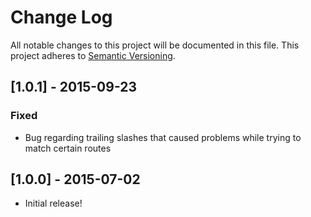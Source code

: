 # Change Log
All notable changes to this project will be documented in this file.
This project adheres to [Semantic Versioning](http://semver.org/).

## [1.0.1] - 2015-09-23
### Fixed
- Bug regarding trailing slashes that caused problems while trying to match certain routes

## [1.0.0] - 2015-07-02
- Initial release!
